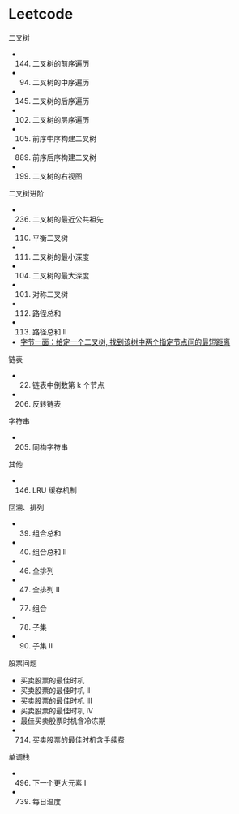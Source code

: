 # Leetcode

二叉树

- 144. 二叉树的前序遍历
- 94. 二叉树的中序遍历
- 145. 二叉树的后序遍历
- 102. 二叉树的层序遍历
- 105. 前序中序构建二叉树
- 889. 前序后序构建二叉树
- 199. 二叉树的右视图

二叉树进阶

- 236. 二叉树的最近公共祖先
- 110. 平衡二叉树
- 111. 二叉树的最小深度
- 104. 二叉树的最大深度
- 101. 对称二叉树
- 112. 路径总和
- 113. 路径总和 II
- [字节一面：给定一个二叉树, 找到该树中两个指定节点间的最短距离](https://github.com/sisterAn/JavaScript-Algorithms/issues/82)

链表

- 22. 链表中倒数第 k 个节点
- 206. 反转链表

字符串

- 205. 同构字符串

其他

- 146. LRU 缓存机制

回溯、排列

- 39. 组合总和
- 40. 组合总和 II
- 46. 全排列
- 47. 全排列 II
- 77. 组合
- 78. 子集
- 90. 子集 II

股票问题

- 买卖股票的最佳时机
- 买卖股票的最佳时机 II
- 买卖股票的最佳时机 III
- 买卖股票的最佳时机 IV
- 最佳买卖股票时机含冷冻期
- 714. 买卖股票的最佳时机含手续费

单调栈

- 496. 下一个更大元素 I
- 739. 每日温度
